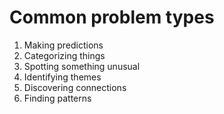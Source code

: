 <h1>Common problem types</h1>
<ol>
  <li>Making predictions</li>
  <li>Categorizing things</li>
  <li>Spotting something unusual</li>
  <li>Identifying themes</li>
  <li>Discovering connections</li>
  <li>Finding patterns</li>
</ol>
